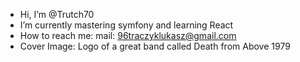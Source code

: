 - Hi, I’m @Trutch70
- I’m currently mastering symfony and learning React
- How to reach me: mail: 96traczyklukasz@gmail.com
- Cover Image: Logo of a great band called Death from Above 1979

<!---
Trutch70/Trutch70 is a ✨ special ✨ repository because its `README.md` (this file) appears on your GitHub profile.
You can click the Preview link to take a look at your changes.
--->
